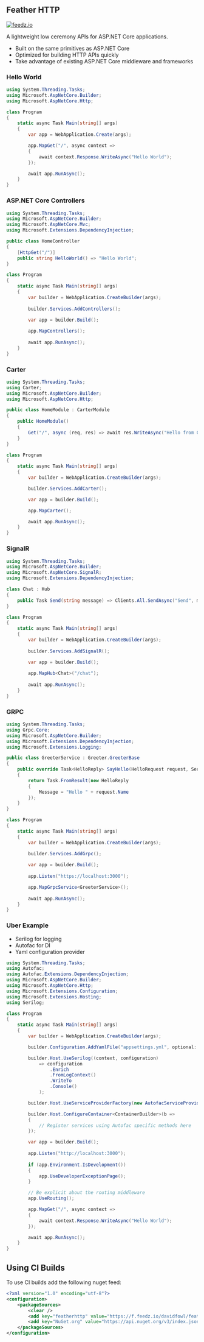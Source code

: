 ## Feather HTTP

[![feedz.io](https://img.shields.io/badge/endpoint.svg?url=https%3A%2F%2Ff.feedz.io%2Fdavidfowl%2Ffeatherhttp%2Fshield%2FFeatherHttp%2Flatest&label=FeatherHttp)](https://f.feedz.io/davidfowl/featherhttp/packages/FeatherHttp/latest/download)

A lightweight low ceremony APIs for ASP.NET Core applications.

- Built on the same primitives as ASP.NET Core
- Optimized for building HTTP APIs quickly
- Take advantage of existing ASP.NET Core middleware and frameworks

### Hello World

```C#
using System.Threading.Tasks;
using Microsoft.AspNetCore.Builder;
using Microsoft.AspNetCore.Http;

class Program
{
    static async Task Main(string[] args)
    {
        var app = WebApplication.Create(args);

        app.MapGet("/", async context =>
        {
            await context.Response.WriteAsync("Hello World");
        });

        await app.RunAsync();
    }
}
```

### ASP.NET Core Controllers


```C#
using System.Threading.Tasks;
using Microsoft.AspNetCore.Builder;
using Microsoft.AspNetCore.Mvc;
using Microsoft.Extensions.DependencyInjection;

public class HomeController
{
    [HttpGet("/")]
    public string HelloWorld() => "Hello World";
}

class Program
{
    static async Task Main(string[] args)
    {
        var builder = WebApplication.CreateBuilder(args);
        
        builder.Services.AddControllers();
        
        var app = builder.Build();

        app.MapControllers();
        
        await app.RunAsync();
    }
}
```

### Carter

```C#
using System.Threading.Tasks;
using Carter;
using Microsoft.AspNetCore.Builder;
using Microsoft.AspNetCore.Http;

public class HomeModule : CarterModule
{
    public HomeModule()
    {
        Get("/", async (req, res) => await res.WriteAsync("Hello from Carter!"));
    }
}

class Program
{
    static async Task Main(string[] args)
    {
        var builder = WebApplication.CreateBuilder(args);

        builder.Services.AddCarter();

        var app = builder.Build();

        app.MapCarter();

        await app.RunAsync();
    }
}
```

### SignalR

```C#
using System.Threading.Tasks;
using Microsoft.AspNetCore.Builder;
using Microsoft.AspNetCore.SignalR;
using Microsoft.Extensions.DependencyInjection;

class Chat : Hub
{
    public Task Send(string message) => Clients.All.SendAsync("Send", message);
}

class Program
{
    static async Task Main(string[] args)
    {
        var builder = WebApplication.CreateBuilder(args);
        
        builder.Services.AddSignalR();

        var app = builder.Build();
        
        app.MapHub<Chat>("/chat");
        
        await app.RunAsync();
    }
}
```

### GRPC

```C#
using System.Threading.Tasks;
using Grpc.Core;
using Microsoft.AspNetCore.Builder;
using Microsoft.Extensions.DependencyInjection;
using Microsoft.Extensions.Logging;

public class GreeterService : Greeter.GreeterBase
{
    public override Task<HelloReply> SayHello(HelloRequest request, ServerCallContext context)
    {
        return Task.FromResult(new HelloReply
        {
            Message = "Hello " + request.Name
        });
    }
}

class Program
{
    static async Task Main(string[] args)
    {
        var builder = WebApplication.CreateBuilder(args);
       
        builder.Services.AddGrpc();

        var app = builder.Build();
        
        app.Listen("https://localhost:3000");

        app.MapGrpcService<GreeterService>();
        
        await app.RunAsync();
    }
}
```

### Uber Example

- Serilog for logging
- Autofac for DI
- Yaml configuration provider

```C#
using System.Threading.Tasks;
using Autofac;
using Autofac.Extensions.DependencyInjection;
using Microsoft.AspNetCore.Builder;
using Microsoft.AspNetCore.Http;
using Microsoft.Extensions.Configuration;
using Microsoft.Extensions.Hosting;
using Serilog;

class Program
{
    static async Task Main(string[] args)
    {
        var builder = WebApplication.CreateBuilder(args);

        builder.Configuration.AddYamlFile("appsettings.yml", optional: true);

        builder.Host.UseSerilog((context, configuration) 
            => configuration
                .Enrich
                .FromLogContext()
                .WriteTo
                .Console()
            );

        builder.Host.UseServiceProviderFactory(new AutofacServiceProviderFactory());

        builder.Host.ConfigureContainer<ContainerBuilder>(b =>
        {
            // Register services using Autofac specific methods here
        });

        var app = builder.Build();
        
        app.Listen("http://localhost:3000");
        
        if (app.Environment.IsDevelopment())
        {
            app.UseDeveloperExceptionPage();
        }

        // Be explicit about the routing middleware
        app.UseRouting();

        app.MapGet("/", async context =>
        {
            await context.Response.WriteAsync("Hello World");
        });

        await app.RunAsync();
    }
}
```

## Using CI Builds

To use CI builds add the following nuget feed:

```xml
<?xml version="1.0" encoding="utf-8"?>
<configuration>
    <packageSources>
        <clear />
        <add key="featherhttp" value="https://f.feedz.io/davidfowl/featherhttp/nuget/index.json" />
        <add key="NuGet.org" value="https://api.nuget.org/v3/index.json" />
    </packageSources>
</configuration>
```
